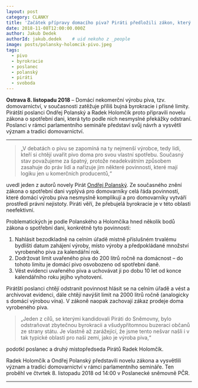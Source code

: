 ```yaml
---
layout: post
category: CLANKY
title: 'Začátek přípravy domacího piva? Piráti předložili zákon, který odstraňuje zbytečné překážky'
date: 2018-11-08T12:00:00.000Z
author: Jakub Dedek
authorId: jakub.dedek    # uid nekoho z _people
image: posts/polansky-holomcik-pivo.jpeg
tags:
  - pivo
  - byrokracie
  - poslanec
  - polanský
  - piráti
  - svoboda
---
```


**Ostrava 8. listopadu 2018** – Domácí nekomerční výrobu piva, tzv. domovarnictví, v současnosti zatěžuje příliš bujná byrokracie i přísné limity. Pirátští poslanci Ondřej Polanský a Radek Holomčík proto připravili novelu zákona o spotřební dani, která tyto podle nich nesmyslné překážky odstraní. Poslanci v rámci parlamentního semináře představí svůj návrh a vysvětlí význam a tradici domovarnictví.

<hr>

>„V debatách o pivu se zapomíná na ty nejmenší výrobce, tedy lidi, kteří si chtějí uvařit pivo doma pro svou vlastní spotřebu. Současný stav považujeme za špatný, protože neadekvátním způsobem zasahuje do práv lidí a nařizuje jim některé povinnosti, které mají logiku jen u komerčních producentů,“ 

uvedl jeden z autorů novely Pirát [Ondřej Polanský](https://moravskoslezsky.pirati.cz/lide/ondrej-polansky/ "Ondřej Polanský"). Ze současného znění zákona o spotřební dani vyplývá pro domovarníky celá řáda povinností, které domácí výrobu piva nesmyslně komplikují a pro domovarníky vytváří prostředí 
právní nejistoty. Piráti věří, že přebujelá byrokracie je v této oblasti neefektivní.

Problematických je podle Polanského a Holomčíka hned několik bodů zákona o spotřební dani, konkrétně tyto povinnosti:

1. Nahlásit bezodkladně na celním úřadě místně příslušném trvalému bydlišti datum zahájení výroby, místo výroby a předpokládané množství vyrobeného piva za kalendářní rok.
2. Dodržovat limit uvařeného piva do 200 litrů ročně na domácnost – do tohoto limitu je domácí pivo osvobozeno od spotřební daně.
3. Vést evidenci uvařeného piva a uchovávat ji po dobu 10 let od konce kalendářního roku jejího vyhotovení.

Pirátští poslanci chtějí odstranit povinnost hlásit se na celním úřadě a vést a archivovat evidenci, dále chtějí navýšit limit na 2000 litrů ročně (analogicky s domácí výrobou vína). V zákoně naopak zachovají zákaz prodeje doma vyrobeného piva.

> „Jeden z cílů, se kterými kandidovali Piráti do Sněmovny, bylo odstraňovat zbytečnou byrokracii a všudypřítomnou buzeraci občanů ze strany státu. Je vlastně až zarážející, že jsme tento nešvar našli i v tak typické oblasti pro naši zemi, jako je výroba piva,“

podotkl poslanec a druhý místopředseda Pirátů Radek Holomčík.

Radek Holomčík a Ondřej Polanský představili novelu zákona a vysvětlili význam a tradici domovarnictví v rámci parlamentního semináře. Ten proběhl ve čtvrtek 8. listopadu 2018 od 14:00 v Poslanecké sněmovně PČR.
- - -
